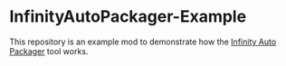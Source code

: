 # InfinityAutoPackager-Example
This repository is an example mod to demonstrate how the [Infinity Auto Packager](https://github.com/InfinityTools/InfinityAutoPackager) tool works.
